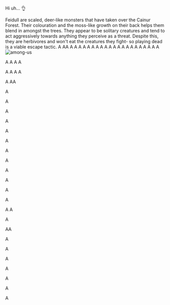 Hi uh...
👌

Feidull are scaled, deer-like monsters that have taken over the Cainur Forest. Their colouration and the moss-like growth on their back helps them blend in amongst the trees. They appear to be solitary creatures and tend to act aggressively towards anything they perceive as a threat. Despite this, they are herbivores and won't eat the creatures they fight- so playing dead is a viable escape tactic.
A
AA
A
A
A
A
A
A
A
A
A
A
A
A
A
A
A
A
A
A
A
A
A
![among-us](https://github.com/user-attachments/assets/6547a10e-0cf8-46c3-9c33-96314a774025)

A
A
A
A

A
A
A
A

A
AA


A


A

A


A

A


A

A


A

A

A

A

A





A
A

A

AA

A


A

A


A


A


A


A
